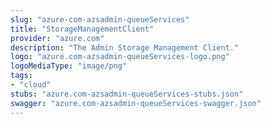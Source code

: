 ```yaml
---
slug: "azure-com-azsadmin-queueServices"
title: "StorageManagementClient"
provider: "azure.com"
description: "The Admin Storage Management Client."
logo: "azure.com-azsadmin-queueServices-logo.png"
logoMediaType: "image/png"
tags:
- "cloud"
stubs: "azure.com-azsadmin-queueServices-stubs.json"
swagger: "azure.com-azsadmin-queueServices-swagger.json"
---
```

